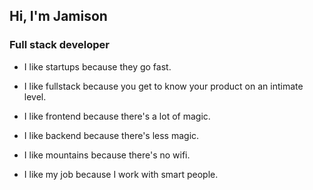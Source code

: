 ## Hi, I'm Jamison

### Full stack developer

- I like startups because they go fast. 

- I like fullstack because you get to know your product on an intimate level.

- I like frontend because there's a lot of magic.

- I like backend because there's less magic.

- I like mountains because there's no wifi.

- I like my job because I work with smart people.

